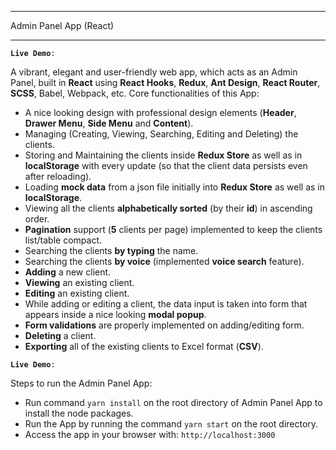 -----------------------
Admin Panel App (React)

-----------------------

<code>**Live Demo**: </code>

A vibrant, elegant and user-friendly web app, which acts as an Admin Panel, built in **React** using **React Hooks**, **Redux**, **Ant Design**, **React Router**, **SCSS**, Babel, Webpack, etc. Core functionalities of this App:
- A nice looking design with professional design elements (**Header**, **Drawer Menu**, **Side Menu** and **Content**).
- Managing (Creating, Viewing, Searching, Editing and Deleting) the clients. 
- Storing and Maintaining the clients inside **Redux Store** as well as in **localStorage** with every update (so that the client data persists even after reloading).
- Loading **mock data** from a json file initially into **Redux Store** as well as in **localStorage**.
- Viewing all the clients **alphabetically sorted** (by their **id**) in ascending order.
- **Pagination** support (**5** clients per page) implemented to keep the clients list/table compact.
- Searching the clients **by typing** the name.
- Searching the clients **by voice** (implemented **voice search** feature).
- **Adding** a new client.
- **Viewing** an existing client.
- **Editing** an existing client.
- While adding or editing a client, the data input is taken into form that appears inside a nice looking **modal popup**.
- **Form validations** are properly implemented on adding/editing form.
- **Deleting** a client.
- **Exporting** all of the existing clients to Excel format (**CSV**).

<code>**Live Demo**: </code>

Steps to run the Admin Panel App:
- Run command <code>yarn install</code> on the root directory of Admin Panel App to install the node packages.
- Run the App by running the command <code>yarn start</code> on the root directory.
- Access the app in your browser with: <code>http://localhost:3000</code>